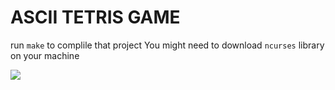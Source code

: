 # ASCII TETRIS GAME

run ```make``` to complile that project
You might need to download ```ncurses``` library on your machine

<div align="left">
	<img src="http://1189.codelabs.ru/0x14/gp/img/tetris.jpg">
</div>
